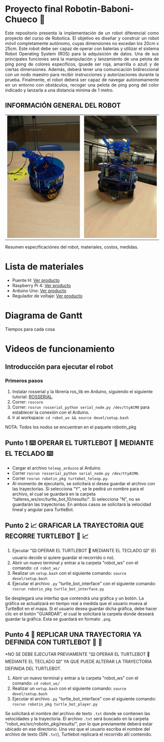 # Proyecto final Robotin-Baboni-Chueco 🤖

<div style="text-align: justify;">
    Este repositorio presenta la implementación de un robot diferencial como proyecto del curso de Robotica. El objetivo es diseñar y construir un robot móvil completamente autónomo, cuyas dimensiones no excedan los 20cm x 25cm. Este robot debe ser capaz de operar con baterías y utilizar el sistema Robot Operating System (ROS) para la adquisición de datos. Una de sus principales funciones será la manipulación y lanzamiento de una pelota de ping pong de colores específicos, (puede ser roja, amarrilla o azul) y de ciertas dimensiones. Además, deberá tener una comunicación bidireccional con un nodo maestro para recibir instrucciones y autorizaciones durante la prueba. Finalmente, el robot deberá ser capaz de navegar autónomamente en un entorno con obstáculos, recoger una pelota de ping pong del color indicado y lanzarla a una distancia mínima de 1 metro.
</div>

## INFORMACIÓN GENERAL DEL ROBOT
<table align="center">
  <tr>
    <td><img src="images/robot1.jpg" alt="Texto alternativo" width="300" height="400"></td>
    <td><img src="images/robot2.jpg" alt="Texto alternativo" width="300" height="400"></td>
  </tr>
</table>
Resumen especificaciónes del robot, materiales, costos, medidas.

# Lista de materiales

* Puente H: [Ver producto](https://naylampmechatronics.com/drivers/11-driver-puente-h-l298n.html)
* Raspberry Pi 4: [Ver producto](https://static.raspberrypi.org/files/product-briefs/Raspberry-Pi-4-Product-Brief.pdf)
* Arduino Uno: [Ver producto](https://www.farnell.com/datasheets/1682209.pdf)
* Regulador de voltaje: [Ver producto](https://www.ti.com/lit/gpn/lm2596)

# Diagrama de Gantt
Tiempos para cada cosa
# Videos de funcionamiento

## Introducción para ejecutar el robot
### Primeros pasos
1. Instalar rosserial y la librería ros_lib en Arduino, siguiendo el siguiente tutorial: [ROSSERIAL](http://wiki.ros.org/rosserial_arduino/Tutorials/Arduino%20IDE%20Setup).
2. Correr: `roscore`
3. Correr: `rosrun rosserial_python serial_node.py /dev/ttyACM0` para establecer la conexión con el Arduino.
4. Ir al workspace: `cd robot_ws && source devel/setup.bash`

NOTA: Todos los nodos se encuentran en el paquete robotin_pkg

## Punto 1  ⌨️ OPERAR EL TURTLEBOT 🐢️ MEDIANTE EL TECLADO ⌨️ 
* Cargar el archivo `teleop_arduino` al Arduino.
* Correr `rosrun rosserial_python serial_node.py /dev/ttyACM0`.
* Correr `rosrun robotin_pkg turtebot_teleop.py`.
* Al momento de ejecutarlo, se solicitará si desea guardar el archivo con las trayectorias. Si selecciona "Y", se le pedirá un nombre para el archivo, el cual se guardará en la carpeta "talleres_ws/src/turtle_bot_10/results/". Si selecciona "N", no se guardarán las trayectorias. En ambos casos se solicitará la velocidad lineal y angular para TurtleBot.

## Punto 2  📈️ GRAFICAR LA TRAYECTORIA QUE RECORRE TURTLEBOT 🐢️ 📈️ 

1. Ejecutar "⌨️ OPERAR EL TURTLEBOT 🐢️ MEDIANTE EL TECLADO ⌨️" (El usuario decide si quiere guardar el recorrido o no).
2. Abrir un nuevo terminal y entrar a la carpeta "robot_ws" con el comando: `cd robot_ws/`
3. Realizar un `setup.bash` con el siguiente comando: `source devel/setup.bash`
4. Ejecutar el archivo `.py` "turtle_bot_interface" con el siguiente comando: `rosrun robotin_pkg turtle_bot_interface.py`

Se desplegará una interfaz que contendrá una gráfica y un botón. La gráfica se actualizará en tiempo real a medida que el usuario mueva al TurtleBot en el mapa. Si el usuario desea guardar dicha gráfica, debe hacer clic en el botón "GUARDAR", el cual le solicitará la carpeta donde deseará guardar la gráfica. Esta se guardará en formato `.png`.

## Punto 4  🚶️ REPLICAR UNA TRAYECTORIA YA DEFINIDA CON TURTLEBOT 🐢️ 🚶️ 

*NO SE DEBE EJECUTAR PREVIAMENTE "⌨️ OPERAR EL TURTLEBOT 🐢️ MEDIANTE EL TECLADO ⌨️" YA QUE PUEDE ALTERAR LA TRAYECTORIA DEFINIDA DEL TURTLEBOT.

1. Abrir un nuevo terminal y entrar a la carpeta "robot_ws" con el comando: `cd robot_ws/`
2. Realizar un `setup.bash` con el siguiente comando: `source devel/setup.bash`
3. Ejecutar el archivo `.py` "turtle_bot_interface" con el siguiente comando: `rosrun robotin_pkg turtle_bot_player.py`

Se solicitará el nombre del archivo de texto `.txt` donde se contienen las velocidades y la trayectoria. El archivo `.txt` será buscado en la carpeta "robot_ws/src/robotin_pkg/results/", por lo que previamente deberá estar ubicado en ese directorio. Una vez que el usuario escriba el nombre del archivo de texto (SIN `.txt`), Turtlebot replicará el recorrido allí contenido.
